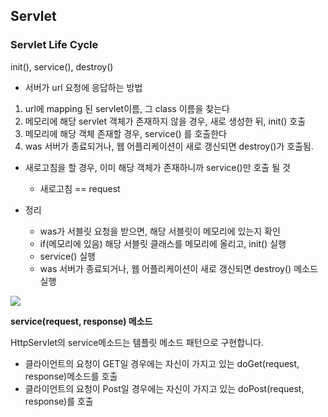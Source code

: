 ﻿## Servlet
### Servlet Life Cycle
init(), service(), destroy()

- 서버가 url 요청에 응답하는 방법
1. url에 mapping 된 servlet이름, 그 class 이름을 찾는다
2. 메모리에 해당 servlet 객체가 존재하지 않을 경우, 새로 생성한 뒤, init() 호출
3. 메모리에 해당 객체 존재할 경우, service() 를 호출한다
4. was 서버가 종료되거나, 웹 어플리케이션이 새로 갱신되면 destroy()가 호출됨.

- 새로고침을 할 경우, 이미 해당 객체가 존재하니까 service()만 호출 될 것
	- 새로고침 == request 

- 정리
	- was가 서블릿 요청을 받으면, 해당 서블릿이 메모리에 있는지 확인
	- if(메모리에 있음) 해당 서블릿 클래스를 메모리에 올리고, init() 실행
	- service() 실행
	- was 서버가 종료되거나, 웹 어플리케이션이 새로 갱신되면 destroy() 메소드 실행

![
](https://cphinf.pstatic.net/mooc/20180124_22/1516782982944xjogH_PNG/1_5_3_ServletLifcycle.PNG)

**service(request, response) 메소드**

HttpServlet의 service메소드는 템플릿 메소드 패턴으로 구현합니다.

-   클라이언트의 요청이 GET일 경우에는 자신이 가지고 있는 doGet(request, response)메소드를 호출
-   클라이언트의 요청이 Post일 경우에는 자신이 가지고 있는 doPost(request, response)를 호출

